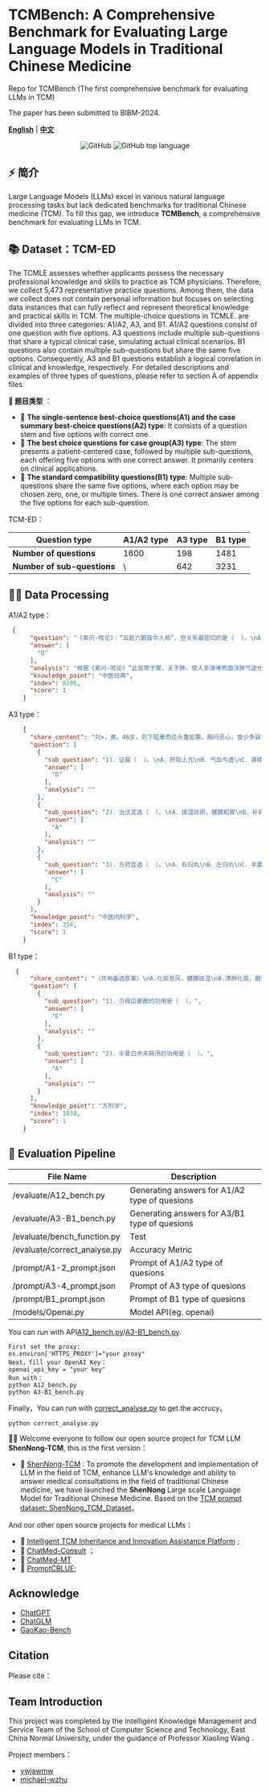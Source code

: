 # TCMBench: A Comprehensive Benchmark for Evaluating Large Language Models in Traditional Chinese Medicine
Repo for TCMBench (The first comprehensive benchmark for evaluating LLMs in TCM)

The paper has been submitted to BIBM-2024.

[**English**](./README.md) | [**中文**](./README_Chinese.md)

<p align="center">
    <img alt="GitHub" src="https://img.shields.io/github/license/ymcui/Chinese-LLaMA-Alpaca.svg?color=blue&style=flat-square">
    <img alt="GitHub top language" src="https://img.shields.io/github/languages/top/ymcui/Chinese-LLaMA-Alpaca">
</p>

## ⚡ 简介
Large Language Models (LLMs) excel in various natural language processing tasks but lack dedicated benchmarks for traditional Chinese medicine (TCM). To fill this gap, we introduce **TCMBench**, a comprehensive benchmark for evaluating LLMs in TCM. 


## 📚 Dataset：TCM-ED
The TCMLE assesses whether applicants possess the necessary professional knowledge and skills to practice as TCM physicians. Therefore, we collect 5,473 representative practice questions. Among them, the data we collect does not contain personal information but focuses on selecting data instances that can fully reflect and represent theoretical knowledge and practical skills in TCM. The multiple-choice questions in TCMLE. are divided into three categories: A1/A2, A3, and B1. A1/A2 questions consist of one question with five options. A3 questions include multiple sub-questions that share a typical clinical case, simulating actual clinical scenarios. B1 questions also contain multiple sub-questions but share the same five options. Consequently, A3 and B1 questions establish a logical correlation in clinical and knowledge, respectively. For detailed descriptions and examples of three types of questions, please refer to section A of appendix files.

**🔎 题目类型** ：
- 🚀 **The single-sentence best-choice questions(A1) and the case summary best-choice questions(A2) type**: It consists of a question stem and five options with correct one.
- 🚀 **The best choice questions for case group(A3) type**: The stem presents a patient-centered case, followed by multiple sub-questions, each offering five options with one correct answer. It primarily centers on clinical applications.
- 🚀 **The standard compatibility questions(B1) type**: Multiple sub-questions share the same five options, where each option may be chosen zero, one, or multiple times. There is one correct answer among the five options for each sub-question.


TCM-ED：

| Question type           | A1/A2 type| A3 type|B1 type|
| ------------------ | -------------- | -------------- |-------------- |
| **Number of questions**           | 1600           | 198         |1481         |
| **Number of sub-questions**             | \           | 642          | 3231          |



## 👨‍⚕️ Data Processing

A1/A2 type：
```json
 {
      "question": "《素问·咳论》：“五脏六腑皆令人咳”，但关系最密切的是（  ）。\nA．心肺\nB．肺肾\nC．肺脾\nD．肺胃\nE．肺大肠",
      "answer": [
        "D"
      ],
      "analysis": "根据《素问·咳论》“此皆聚于胃，关于肺，使人多涕唾而面浮肿气逆也”可知与五脏六腑皆令人咳关系最密切的脏腑为肺胃。手太阴肺经起于中焦，还循胃口，上膈属肺。寒凉饮食入胃，导致中焦寒，寒气循手太阴肺经上入于肺中，导致肺寒，肺为娇脏，不耐寒热，外内寒邪并聚于肺，则肺失宣降，肺气上逆发生咳嗽。因此答案选D。",
      "knowledge_point": "中医经典",
      "index": 8196,
      "score": 1
    }
```
A3 type：
```json
    {
      "share_content": "刘×，男，46岁，刻下眩晕而见头重如蒙。胸闷恶心，食少多寐，苔白腻，脉濡滑。",
      "question": [
        {
          "sub_question": "1)．证属（  ）。\nA．肝阳上亢\nB．气血亏虚\nC．肾精不足\nD．痰浊中阻\nE．以上都不是\n",
          "answer": [
            "D"
          ],
          "analysis": ""
        },
        {
          "sub_question": "2)．治法宜选（  ）。\nA．燥湿祛痰，健脾和胃\nB．补肾滋阴\nC．补肾助阳\nD．补养气血，健运脾胃\nE．平肝潜阳，滋养肝肾\n",
          "answer": [
            "A"
          ],
          "analysis": ""
        },
        {
          "sub_question": "3)．方药宜选（  ）。\nA．右归丸\nB．左归丸\nC．半夏白术天麻汤\nD．归脾汤\nE．天麻钩藤饮\n",
          "answer": [
            "C"
          ],
          "analysis": ""
        }
      ],
      "knowledge_point": "中医内科学",
      "index": 334,
      "score": 1
    }
```
B1 type：
```json
  {
      "share_content": "（共用备选答案）\nA.化痰息风，健脾祛湿\nB.清肺化痰，散结排脓\nC.疏风宣肺，化痰止咳\nD.清热化痰，平肝息风\nE.润肺清热，理气化痰\n",
      "question": [
        {
          "sub_question": "1)．贝母瓜蒌散的功用是（  ）。",
          "answer": [
            "E"
          ],
          "analysis": ""
        },
        {
          "sub_question": "2)．半夏白术天麻汤的功用是（  ）。",
          "answer": [
            "A"
          ],
          "analysis": ""
        }
      ],
      "knowledge_point": "方剂学",
      "index": 1938,
      "score": 1
    }
```

## 🧐 Evaluation Pipeline


| File Name                     | Description           |
| -------------------------- | -------------- |
| /evaluate/A12_bench.py     | Generating answers for A1/A2 type of quesions |
| /evaluate/A3-B1_bench.py      | Generating answers for A3/B1 type of quesions|
| /evaluate/bench_function.py   | Test   |
| /evaluate/correct_analyse.py  | Accuracy Metric   |
| /prompt/A1-2_prompt.json| Prompt of A1/A2 type of quesions| 
| /prompt/A3-4_prompt.json| Prompt of A3 type of quesions| 
| /prompt/B1_prompt.json| Prompt of B1 type of quesions| 
| /models/Openai.py| Model API(eg. openai) |




You can run with API[A12_bench.py](https://github.com/ywjawmw/ShenNong-TCM-Evaluation-BenchMark/blob/main/evaluate/A12_bench.py)/[A3-B1_bench.py](https://github.com/ywjawmw/ShenNong-TCM-Evaluation-BenchMark/blob/main/evaluate/A3-B1_bench.py).
```
First set the proxy:
os.environ['HTTPS_PROXY']="your proxy"
Next，fill your OpenAI Key：
openai_api_key = "your key"
Run with：
python A12_bench.py
python A3-B1_bench.py
```

Finally，You can run with [correct_analyse.py](https://github.com/ywjawmw/ShenNong-TCM-Evaluation-BenchMark/blob/main/evaluate/correct_analyse.py) to get the accrucy。
 ```
python correct_analyse.py
 ``` 


👨‍⚕️ Welcome everyone to follow our open source project for TCM LLM **ShenNong-TCM**, this is the first version：

- 🚀 [ShenNong-TCM](https://github.com/michael-wzhu/ShenNong-TCM-LLM) : To promote the development and implementation of LLM in the field of TCM, enhance LLM's knowledge and ability to answer medical consultations in the field of traditional Chinese medicine, we have launched the **ShenNong** Large scale Language Model for Traditional Chinese Medicine. Based on the [TCM prompt dataset: ShenNong_TCM_Dataset](https://huggingface.co/datasets/michaelwzhu/ShenNong_TCM_Dataset)。

And our other open source projects for medical LLMs：
- 🚀 [Intelligent TCM Inheritance and Innovation Assistance Platform](https://github.com/ywjawmw/AI4TCM-Platform) ;
- 🚀 [ChatMed-Consult](https://huggingface.co/michaelwzhu/ChatMed-Consult) ；
- 🚀 [ChatMed-MT](https://huggingface.co/michaelwzhu/ChatMed-MT) 
- 🚀 [PromptCBLUE](https://github.com/michael-wzhu/PromptCBLUE);

## Acknowledge

- [ChatGPT](https://openai.com/blog/chatgpt)
- [ChatGLM](https://github.com/THUDM/ChatGLM-6B)
- [GaoKao-Bench](https://github.com/OpenLMLab/GAOKAO-Bench)


## Citation

Please cite：


## Team Introduction

This project was completed by the Intelligent Knowledge Management and Service Team of the School of Computer Science and Technology, East China Normal University, under the guidance of Professor Xiaoling Wang .

Project members：
- [ywjawmw](https://github.com/ywjawmw)
- [michael-wzhu](https://github.com/michael-wzhu)
